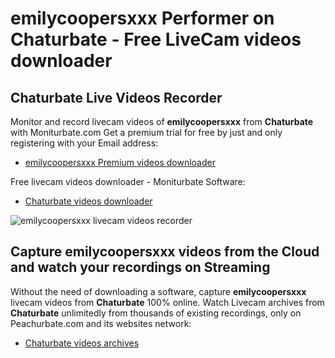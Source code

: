 # emilycoopersxxx Performer on Chaturbate - Free LiveCam videos downloader

## Chaturbate Live Videos Recorder

Monitor and record livecam videos of **emilycoopersxxx** from **Chaturbate** with Moniturbate.com
Get a premium trial for free by just and only registering with your Email address:
* [emilycoopersxxx Premium videos downloader](https://moniturbate.com/request-demo-licence-key.html)

Free livecam videos downloader - Moniturbate Software:
* [Chaturbate videos downloader](https://moniturbate.com/moniturbate-download-software.html)

![emilycoopersxxx livecam videos recorder](https://peachurnet.com/templates/moniturbate-software.png)


## Capture emilycoopersxxx videos from the Cloud and watch your recordings on Streaming

Without the need of downloading a software, capture **emilycoopersxxx** livecam videos from **Chaturbate** 100% online.
Watch Livecam archives from **Chaturbate** unlimitedly from thousands of existing recordings, only on Peachurbate.com and its websites network:
* [Chaturbate videos archives](https://peachurnet.com/)